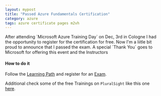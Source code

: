 ```yaml
---
layout: mypost
title: "Passed Azure Fundamentals Certification"
category: azure
tags: azure certificate pages m2vh
---
```


<div class="image-with-text">
    <div class="img-float-left">
        <div data-iframe-width="150" data-iframe-height="270" data-share-badge-id="57cd0c27-804d-4863-8868-ed4bdff05ecd"></div><script type="text/javascript" async src="//cdn.youracclaim.com/assets/utilities/embed.js"></script>
    </div>
    <div class="txt-float-left">
After attending `Microsoft Azure Training Day` on Dec, 3rd in Cologne I had the opportunity to register for the certification for free. Now I'm a liitle bit proud to announce that I passed the exam. A special `Thank You` goes to Microsoft for offering this event and the Instructors
    </div>
    <div class="clear-float-left"></div>
</div>

#### How to do it

Follow the [Learning Path](https://docs.microsoft.com/en-us/learn/paths/azure-fundamentals/) and register for an [Exam](https://www.microsoft.com/de-de/learning/exam-AZ-900.aspx).

Additional check some of the free Trainings on `PluralSight` like this one [here](https://puralsight.com/microsoft).

